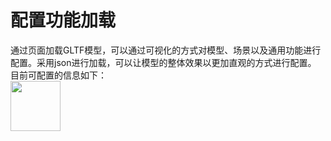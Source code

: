 
# 配置功能加载
通过页面加载GLTF模型，可以通过可视化的方式对模型、场景以及通用功能进行配置。采用json进行加载，可以让模型的整体效果以更加直观的方式进行配置。  
目前可配置的信息如下：  
<img class='zoom-custom-imgs' src='./image/配置示例.png' width="80" />